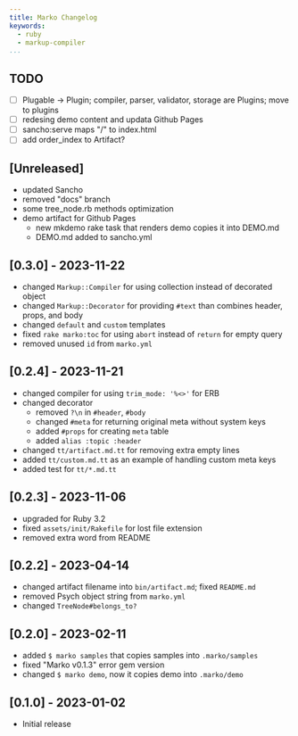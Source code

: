 ```yaml
---
title: Marko Changelog
keywords:
  - ruby
  - markup-compiler
...
```


## TODO

- [ ] Plugable -> Plugin; compiler, parser, validator, storage are Plugins; move to plugins
- [ ] redesing demo content and updata Github Pages
- [ ] sancho:serve maps "/" to index.html
- [ ] add order_index to Artifact?

## [Unreleased]

- updated Sancho
- removed "docs" branch
- some tree_node.rb methods optimization
- demo artifact for Github Pages
  - new mkdemo rake task that renders demo copies it into DEMO.md
  - DEMO.md added to sancho.yml

## [0.3.0] - 2023-11-22

- changed `Markup::Compiler` for using collection instead of decorated object
- changed `Markup::Decorator` for providing `#text` than combines header, props, and body
- changed `default` and `custom` templates
- fixed `rake marko:toc` for using `abort` instead of `return` for empty query
- removed unused `id` from `marko.yml`

## [0.2.4] - 2023-11-21

- changed compiler for using `trim_mode: '%<>'` for ERB
- changed decorator
  - removed `?\n` in `#header`, `#body`
  - changed `#meta` for returning original meta without system keys
  - added `#props` for creating `meta` table
  - added `alias :topic :header`
- changed `tt/artifact.md.tt` for removing extra empty lines
- added `tt/custom.md.tt` as an example of handling custom meta keys
- added test for `tt/*.md.tt`

## [0.2.3] - 2023-11-06

- upgraded for Ruby 3.2
- fixed `assets/init/Rakefile` for lost file extension
- removed extra word from README

## [0.2.2] - 2023-04-14

- changed artifact filename into `bin/artifact.md`; fixed `README.md`
- removed Psych object string from `marko.yml`
- changed `TreeNode#belongs_to?`

## [0.2.0] - 2023-02-11

- added `$ marko samples` that copies samples into `.marko/samples`
- fixed "Marko v0.1.3" error gem version
- changed `$ marko demo`, now it copies demo into `.marko/demo`

## [0.1.0] - 2023-01-02

- Initial release
